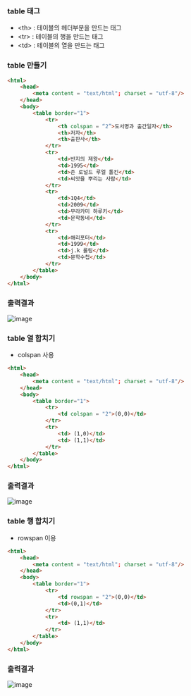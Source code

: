 ### table 태그 

- \<th> : 테이블의 헤더부분을 만드는 태그
- \<tr>	: 테이블의 행을 만드는 태그
- \<td>	: 테이블의 열을 만드는 태그

### table 만들기
```html
<html>
    <head>
        <meta content = "text/html"; charset = "utf-8"/>
    </head>
    <body>
        <table border="1">
            <tr>
                <th colspan = “2”>도서명과 출간일자</th>
                <th>저자</th>
                <th>출판사</th>
            </tr>
            <tr>
                <td>반지의 제왕</td>
                <td>1995</td>
                <td>존 로널드 루엘 톨킨</td>
                <td>씨앗을 뿌리는 사람</td>
            </tr>
            <tr>
                <td>1Q4</td>
                <td>2009</td>
                <td>무라카미 하루키</td>
                <td>문학동네</td>
            </tr>
            <tr>
                <td>해리포터</td>
                <td>1999</td>
                <td>j.k 롤링</td>
                <td>문학수첩</td>
            </tr>
        </table>
    </body>
</html>
```

### 출력결과
![image](https://user-images.githubusercontent.com/82345970/163511240-792d21a1-3c05-4459-ba5f-70fb1bf8c3dc.png)


### table 열 합치기
- colspan 사용
 
```html
<html>
    <head>
        <meta content = "text/html"; charset = "utf-8"/>
    </head>
    <body>
        <table border="1">
            <tr>
                <td colspan = "2">(0,0)</td>
            </tr>
            <tr>
                <td> (1,0)</td>
                <td> (1,1)</td>
            </tr>
        </table>
    </body>
</html>
```

### 출력결과
![image](https://user-images.githubusercontent.com/82345970/163511313-40f850fa-f95c-4bf1-a449-f3cd384a103f.png)

### table 행 합치기
- rowspan 이용

```html
<html>
    <head>
        <meta content = "text/html"; charset = "utf-8"/>
    </head>
    <body>
        <table border="1">
            <tr>
                <td rowspan = "2">(0,0)</td>
                <td>(0,1)</td>
            </tr>
            <tr>
                <td> (1,1)</td>
            </tr>
        </table>
    </body>
</html>
```

### 출력결과
![image](https://user-images.githubusercontent.com/82345970/163511442-fa772215-bd2d-4058-9c14-bf1b26a12662.png)





